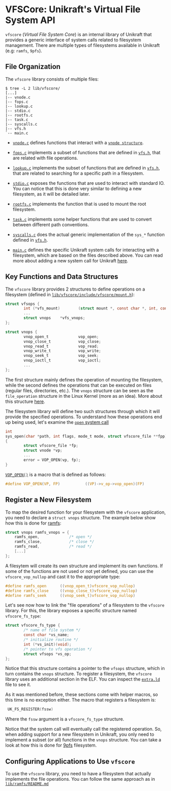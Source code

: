 # VFSCore: Unikraft's Virtual File System API

`vfscore` (*Virtual File System Core*) is an internal library of Unikraft that provides a generic interface of system calls related to filesystem management.
There are multiple types of filesystems available in Unikraft (e.g: `ramfs`, `9pfs`).

## File Organization

The `vfscore` library consists of multiple files:

```console
$ tree -L 2 lib/vfscore/
[...]
|-- vnode.c
|-- fops.c
|-- lookup.c
|-- stdio.c
|-- rootfs.c
|-- task.c
|-- syscalls.c
|-- vfs.h
`-- main.c
```

- [`vnode.c`](https://github.com/unikraft/unikraft/blob/staging/lib/vfscore/vnode.c) defines functions that interact with a [`vnode structure`](https://github.com/unikraft/unikraft/blob/staging/lib/vfscore/include/vfscore/vnode.h#L76).

- [`fops.c`](https://github.com/unikraft/unikraft/blob/staging/lib/vfscore/fops.c) implements a subset of functions that are defined in [`vfs.h`](https://github.com/unikraft/unikraft/blob/staging/lib/vfscore/vfs.h#L802), that are related with file operations.

- [`lookup.c`](https://github.com/unikraft/unikraft/blob/staging/lib/vfscore/lookup.c) implements the subset of functions that are defined in [`vfs.h`](https://github.com/unikraft/unikraft/blob/staging/lib/vfscore/vfs.h#L685), that are related to searching for a specific path in a filesystem.

- [`stdio.c`](https://github.com/unikraft/unikraft/blob/staging/lib/vfscore/stdio.c) exposes the functions that are used to interact with standard IO. 
You can notice that this is done very similar to defining a new filesystem, as it will be detailed later.

- [`rootfs.c`](https://github.com/unikraft/unikraft/blob/staging/lib/vfscore/rootfs.c) implements the function that is used to mount the root filesystem.

- [`task.c`](https://github.com/unikraft/unikraft/blob/staging/lib/vfscore/task.c) implements some helper functions that are used to convert between different path conventions.

- [`syscalls.c`](https://github.com/unikraft/unikraft/blob/staging/lib/vfscore/syscalls.c) does the actual generic implementation of the `sys_*` function defined in [`vfs.h`](https://github.com/unikraft/unikraft/blob/staging/lib/vfscore/vfs.h#L121).

- [`main.c`](https://github.com/unikraft/unikraft/blob/staging/lib/vfscore/main.c) defines the specific Unikraft system calls for interacting with a filesystem, which are based on the files described above. 
You can read more about adding a new system call for Unikraft [here](https://unikraft.org/docs/develop/syscall-shim/).

## Key Functions and Data Structures

The `vfscore` library provides 2 structures to define operations on a filesystem (defined in [`lib/vfscore/include/vfscore/mount.h`](https://github.com/unikraft/unikraft/blob/staging/lib/vfscore/include/vfscore/mount.h#L151)):

```c
struct vfsops {
        int (*vfs_mount)        (struct mount *, const char *, int, const void*);
        ...
        struct vnops    *vfs_vnops;
};
```

```c
struct vnops {
        vnop_open_t             vop_open;
        vnop_close_t            vop_close;
        vnop_read_t             vop_read;
        vnop_write_t            vop_write;
        vnop_seek_t             vop_seek;
        vnop_ioctl_t            vop_ioctl;
        ...
};
```

The first structure mainly defines the operation of mounting the filesystem, while the second defines the operations that can be executed on files (regular files, directories, etc.).
The `vnops` structure can be seen as the `file_operation` structure in the Linux Kernel (more as an idea).
More about this structure [here](https://tldp.org/LDP/lkmpg/2.4/html/c577.htm).

The filesystem library will define two such structures through which it will provide the specified operations.
To understand how these operations end up being used, let's examine the [`open` system call](https://github.com/unikraft/unikraft/blob/staging/lib/vfscore/syscalls.c#L111)

```c
int
sys_open(char *path, int flags, mode_t mode, struct vfscore_file **fpp)
{
        struct vfscore_file *fp;
        struct vnode *vp;
        ...
        error = VOP_OPEN(vp, fp);
}
```

[`VOP_OPEN()`](https://github.com/unikraft/unikraft/blob/staging/lib/vfscore/include/vfscore/vnode.h#L219) is a macro that is defined as follows:

```c
#define VOP_OPEN(VP, FP)           ((VP)->v_op->vop_open)(FP)
```

## Register a New Filesystem

To map the desired function for your filesystem with the `vfscore` application, you need to declare a `struct vnops` structure.
The example below show how this is done for [ramfs](https://github.com/unikraft/unikraft/blob/staging/lib/ramfs/ramfs_vnops.c#L651):

```c
struct vnops ramfs_vnops = {
    ramfs_open,             /* open */
    ramfs_close,            /* close */
    ramfs_read,             /* read */
    [...]
};
```

A filesytem will create its own structure and implement its own functions.
If some of the functions are not used or not yet defined, you can use the `vfscore_vop_nullop` and cast it to the appropriate type:

```c
#define ramfs_open      ((vnop_open_t)vfscore_vop_nullop)
#define ramfs_close     ((vnop_close_t)vfscore_vop_nullop)
#define ramfs_seek      ((vnop_seek_t)vfscore_vop_nullop)
```

Let's see now how to link the "file operations" of a filesystem to the `vfscore` library.
For this, the library exposes a specific structure named `vfscore_fs_type`:

```c
struct vfscore_fs_type {
        /* name of file system */
        const char *vs_name;
        /* initialize routine */
        int (*vs_init)(void);
        /* pointer to vfs operation */
        struct vfsops *vs_op;
};
```

Notice that this structure contains a pointer to the `vfsops` structure, which in turn contains the `vnops` structure.
To register a filesystem, the `vfscore` library uses an additional section in the ELF.
You can inspect the [`extra.ld`](https://github.com/unikraft/unikraft/blob/staging/lib/vfscore/extra.ld) file to see it.

As it was mentioned before, these sections come with helper macros, so this time is no exception either.
The macro that registers a filesystem is:

```c
 UK_FS_REGISTER(fssw)
```

Where the `fssw` argument is a `vfscore_fs_type` structure.

Notice that the system call will eventually call the registered operation.
So, when adding support for a new filesystem in Unikraft, you only need to implement a subset (or all) functions in the `vnops` structure. You can take a look at how this is done for [9pfs](https://github.com/unikraft/unikraft/blob/staging/lib/9pfs/9pfs_vnops.c#L977) filesystem.

## Configuring Applications to Use `vfscore`

To use the `vfscore` library, you need to have a filesystem that actually implements the file operations.
You can follow the same approach as in [`lib/ramfs/README.md`](https://github.com/unikraft/unikraft/tree/staging/lib/ramfs#configuring-applications-to-use-ramfs)
